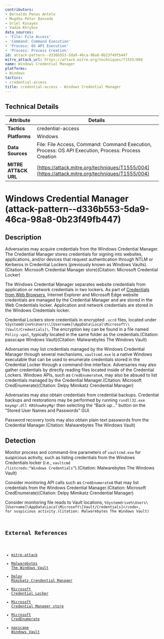 ```yaml
---
contributors:
- Bernaldo Penas Antelo
- Mugdha Peter Bansode
- Uriel Kosayev
- Vadim Khrykov
data_sources:
- 'File: File Access'
- 'Command: Command Execution'
- 'Process: OS API Execution'
- 'Process: Process Creation'
id: attack-pattern--d336b553-5da9-46ca-98a8-0b23f49fb447
mitre_attack_url: https://attack.mitre.org/techniques/T1555/004
name: Windows Credential Manager
platforms:
- Windows
tactics:
- credential-access
title: credential-access - Windows Credential Manager
---
```


## Technical Details

| Attribute | Details |
|-----------|----------|
| **Tactics** | credential-access |
| **Platforms** | Windows |
| **Data Sources** | File: File Access, Command: Command Execution, Process: OS API Execution, Process: Process Creation |
| **MITRE ATT&CK URL** | [https://attack.mitre.org/techniques/T1555/004](https://attack.mitre.org/techniques/T1555/004) |

# Windows Credential Manager (attack-pattern--d336b553-5da9-46ca-98a8-0b23f49fb447)

## Description
Adversaries may acquire credentials from the Windows Credential Manager. The Credential Manager stores credentials for signing into websites, applications, and/or devices that request authentication through NTLM or Kerberos in Credential Lockers (previously known as Windows Vaults).(Citation: Microsoft Credential Manager store)(Citation: Microsoft Credential Locker)

The Windows Credential Manager separates website credentials from application or network credentials in two lockers. As part of [Credentials from Web Browsers](https://attack.mitre.org/techniques/T1555/003), Internet Explorer and Microsoft Edge website credentials are managed by the Credential Manager and are stored in the Web Credentials locker. Application and network credentials are stored in the Windows Credentials locker.

Credential Lockers store credentials in encrypted `.vcrd` files, located under `%Systemdrive%\Users\\[Username]\AppData\Local\Microsoft\\[Vault/Credentials]\`. The encryption key can be found in a file named <code>Policy.vpol</code>, typically located in the same folder as the credentials.(Citation: passcape Windows Vault)(Citation: Malwarebytes The Windows Vault)

Adversaries may list credentials managed by the Windows Credential Manager through several mechanisms. <code>vaultcmd.exe</code> is a native Windows executable that can be used to enumerate credentials stored in the Credential Locker through a command-line interface. Adversaries may also gather credentials by directly reading files located inside of the Credential Lockers. Windows APIs, such as <code>CredEnumerateA</code>, may also be absued to list credentials managed by the Credential Manager.(Citation: Microsoft CredEnumerate)(Citation: Delpy Mimikatz Crendential Manager)

Adversaries may also obtain credentials from credential backups. Credential backups and restorations may be performed by running <code>rundll32.exe keymgr.dll KRShowKeyMgr</code> then selecting the “Back up...” button on the “Stored User Names and Passwords” GUI.

Password recovery tools may also obtain plain text passwords from the Credential Manager.(Citation: Malwarebytes The Windows Vault)

## Detection
Monitor process and command-line parameters of <code>vaultcmd.exe</code> for suspicious activity, such as listing credentials from the Windows Credentials locker (i.e., <code>vaultcmd /listcreds:“Windows Credentials”</code>).(Citation: Malwarebytes The Windows Vault)

Consider monitoring API calls such as <code>CredEnumerateA</code> that may list credentials from the Windows Credential Manager.(Citation: Microsoft CredEnumerate)(Citation: Delpy Mimikatz Crendential Manager)

Consider monitoring file reads to Vault locations, <code>%Systemdrive%\Users\\[Username]\AppData\Local\Microsoft\\[Vault/Credentials]\</code>, for suspicious activity.(Citation: Malwarebytes The Windows Vault)

## External References
- [mitre-attack](https://attack.mitre.org/techniques/T1555/004)
- [Malwarebytes The Windows Vault](https://blog.malwarebytes.com/101/2016/01/the-windows-vaults/)
- [Delpy Mimikatz Crendential Manager](https://github.com/gentilkiwi/mimikatz/wiki/howto-~-credential-manager-saved-credentials)
- [Microsoft Credential Locker](https://docs.microsoft.com/en-us/previous-versions/windows/it-pro/windows-8.1-and-8/jj554668(v=ws.11)?redirectedfrom=MSDN)
- [Microsoft Credential Manager store](https://docs.microsoft.com/en-us/previous-versions/windows/it-pro/windows-server-2012-r2-and-2012/hh994565(v=ws.11)#credential-manager-store)
- [Microsoft CredEnumerate](https://docs.microsoft.com/en-us/windows/win32/api/wincred/nf-wincred-credenumeratea)
- [passcape Windows Vault](https://www.passcape.com/windows_password_recovery_vault_explorer)
